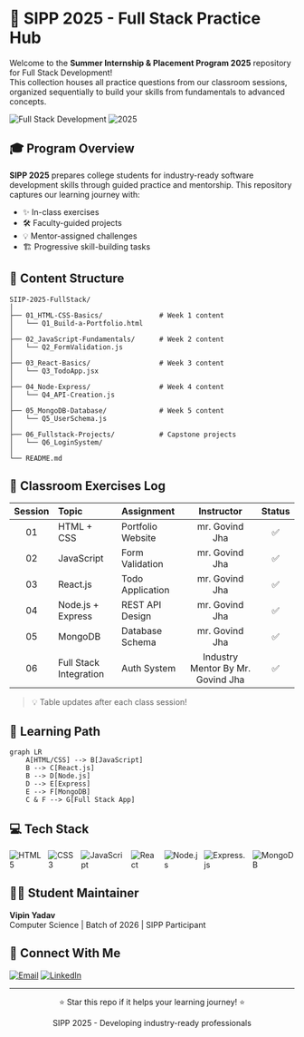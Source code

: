 # 🚀 SIPP 2025 - Full Stack Practice Hub

Welcome to the **Summer Internship & Placement Program 2025** repository for Full Stack Development!  
This collection houses all practice questions from our classroom sessions, organized sequentially to build your skills from fundamentals to advanced concepts.

![Full Stack Development](https://img.shields.io/badge/MERN-Stack-blue?style=for-the-badge) ![2025](https://img.shields.io/badge/SIIP-2025-orange?style=for-the-badge)

## 🎓 Program Overview

**SIPP 2025** prepares college students for industry-ready software development skills through guided practice and mentorship. This repository captures our learning journey with:

- ✨ In-class exercises
- 🛠️ Faculty-guided projects
- 💡 Mentor-assigned challenges
- 🏗️ Progressive skill-building tasks

## 📂 Content Structure

```
SIIP-2025-FullStack/
│
├── 01_HTML-CSS-Basics/              # Week 1 content
│   └── Q1_Build-a-Portfolio.html
│
├── 02_JavaScript-Fundamentals/      # Week 2 content
│   └── Q2_FormValidation.js
│
├── 03_React-Basics/                 # Week 3 content
│   └── Q3_TodoApp.jsx
│
├── 04_Node-Express/                 # Week 4 content
│   └── Q4_API-Creation.js
│
├── 05_MongoDB-Database/             # Week 5 content
│   └── Q5_UserSchema.js
│
├── 06_Fullstack-Projects/           # Capstone projects
│   └── Q6_LoginSystem/
│
└── README.md
```

## 📝 Classroom Exercises Log

| Session | Topic | Assignment | Instructor | Status |
|:-------:|:------|:-----------|:----------:|:------:|
| 01 | HTML + CSS | Portfolio Website | mr. Govind Jha  | ✅ |
| 02 | JavaScript | Form Validation | mr. Govind Jha | ✅ |
| 03 | React.js | Todo Application | mr. Govind Jha  | ✅ |
| 04 | Node.js + Express | REST API Design | mr. Govind Jha  | ✅ |
| 05 | MongoDB | Database Schema | mr. Govind Jha | ✅ |
| 06 | Full Stack Integration | Auth System | Industry Mentor By Mr. Govind Jha  | ✅ |

> 💡 Table updates after each class session!

## 🧠 Learning Path

```mermaid
graph LR
    A[HTML/CSS] --> B[JavaScript]
    B --> C[React.js]
    B --> D[Node.js]
    D --> E[Express]
    E --> F[MongoDB]
    C & F --> G[Full Stack App]
```

## 💻 Tech Stack

<div style="display: flex; gap: 10px;">
  <img src="https://img.shields.io/badge/HTML5-E34F26?style=for-the-badge&logo=html5&logoColor=white" alt="HTML5">
  <img src="https://img.shields.io/badge/CSS3-1572B6?style=for-the-badge&logo=css3&logoColor=white" alt="CSS3">
  <img src="https://img.shields.io/badge/JavaScript-F7DF1E?style=for-the-badge&logo=javascript&logoColor=black" alt="JavaScript">
  <img src="https://img.shields.io/badge/React-61DAFB?style=for-the-badge&logo=react&logoColor=black" alt="React">
  <img src="https://img.shields.io/badge/Node.js-339933?style=for-the-badge&logo=nodedotjs&logoColor=white" alt="Node.js">
  <img src="https://img.shields.io/badge/Express-000000?style=for-the-badge&logo=express&logoColor=white" alt="Express.js">
  <img src="https://img.shields.io/badge/MongoDB-47A248?style=for-the-badge&logo=mongodb&logoColor=white" alt="MongoDB">
</div>

## 👨‍💻 Student Maintainer

**Vipin Yadav**  
Computer Science | Batch of 2026 | SIPP Participant

## 📱 Connect With Me

[![Email](https://img.shields.io/badge/Email-EA4335?style=for-the-badge&logo=gmail&logoColor=white)](mailto:vipinyadav9m@gmail.com)
[![LinkedIn](https://img.shields.io/badge/LinkedIn-0077B5?style=for-the-badge&logo=linkedin&logoColor=white)](https://linkedin.com/in/vipinyadav01)

---

<div align="center">
  <p>⭐ Star this repo if it helps your learning journey! ⭐</p>
  <p>SIPP 2025 - Developing industry-ready professionals</p>
</div>
